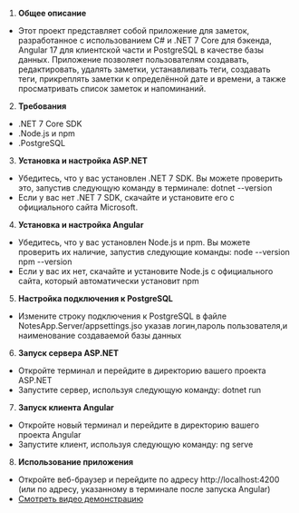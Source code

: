 
1. **Общее описание**
 + Этот проект представляет собой приложение для заметок, разработанное с использованием C# и .NET 7 Core для бэкенда, Angular 17 для клиентской части и PostgreSQL в качестве базы данных. Приложение позволяет пользователям создавать, редактировать, удалять заметки, устанавливать теги, создавать теги, прикреплять заметки к определённой дате и времени, а также просматривать список заметок и напоминаний.
 
2. **Требования**
 + .NET 7 Core SDK
 + .Node.js и npm
 + .PostgreSQL 
   
3. **Установка и настройка ASP.NET**
 + Убедитесь, что у вас установлен .NET 7 SDK. Вы можете проверить это, запустив следующую команду в терминале: dotnet --version
 + Если у вас нет .NET 7 SDK, скачайте и установите его с официального сайта Microsoft.
 
4. **Установка и настройка Angular**
 + Убедитесь, что у вас установлен Node.js и npm. Вы можете проверить их наличие, запустив следующие команды:
 node --version 
 npm --version
 + Если у вас их нет, скачайте и установите Node.js с официального сайта, который автоматически установит npm

5. **Настройка подключения к PostgreSQL**
 + Измените строку подключения к PostgreSQL в файле NotesApp.Server/appsettings.jso указав логин,пароль пользователя,и наименование создаваемой базы данных
6. **Запуск сервера ASP.NET**
 + Откройте терминал и перейдите в директорию вашего проекта ASP.NET
 + Запустите сервер, используя следующую команду:
 dotnet run

7. **Запуск клиента Angular**
 + Откройте новый терминал и перейдите в директорию вашего проекта Angular
 + Запустите клиент, используя следующую команду:
 ng serve

8. **Использование приложения**
 + Откройте веб-браузер и перейдите по адресу http://localhost:4200 (или по адресу, указанному в терминале после запуска Angular)
 + [Смотреть видео демонстрацию](https://youtu.be/FHcqvQnBybU)
